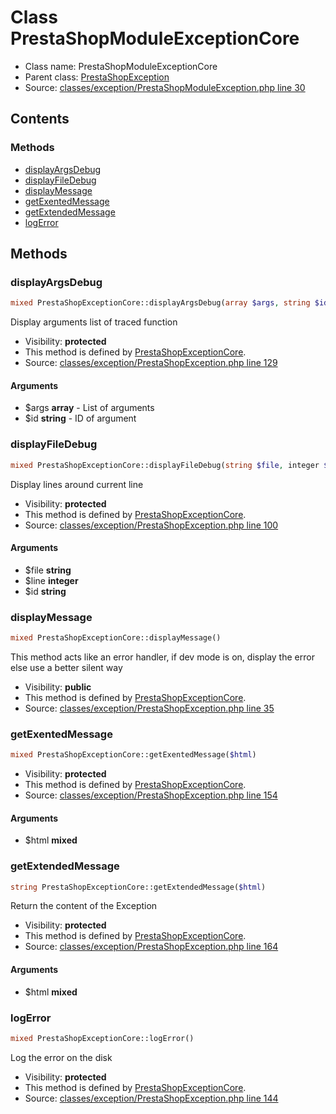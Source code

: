 Class PrestaShopModuleExceptionCore
=====================





* Class name: PrestaShopModuleExceptionCore
* Parent class: [PrestaShopException](class.PrestaShopExceptionCore.md)
* Source: [classes/exception/PrestaShopModuleException.php line 30](https://github.com/PrestaShop/PrestaShop/blob/1.6.0.3/classes/exception/PrestaShopModuleException.php#L30)


Contents
--------



### Methods

* [displayArgsDebug](#method-displayArgsDebug)
* [displayFileDebug](#method-displayFileDebug)
* [displayMessage](#method-displayMessage)
* [getExentedMessage](#method-getExentedMessage)
* [getExtendedMessage](#method-getExtendedMessage)
* [logError](#method-logError)






Methods
-------


### <a name="method-displayArgsDebug"></a>displayArgsDebug

```php
mixed PrestaShopExceptionCore::displayArgsDebug(array $args, string $id)
```

Display arguments list of traced function



* Visibility: **protected**
* This method is defined by [PrestaShopExceptionCore](class.PrestaShopExceptionCore.md).
* Source: [classes/exception/PrestaShopException.php line 129](https://github.com/PrestaShop/PrestaShop/blob/1.6.0.3/classes/exception/PrestaShopException.php#L129)


#### Arguments
* $args **array** - List of arguments
* $id **string** - ID of argument



### <a name="method-displayFileDebug"></a>displayFileDebug

```php
mixed PrestaShopExceptionCore::displayFileDebug(string $file, integer $line, string $id)
```

Display lines around current line



* Visibility: **protected**
* This method is defined by [PrestaShopExceptionCore](class.PrestaShopExceptionCore.md).
* Source: [classes/exception/PrestaShopException.php line 100](https://github.com/PrestaShop/PrestaShop/blob/1.6.0.3/classes/exception/PrestaShopException.php#L100)


#### Arguments
* $file **string**
* $line **integer**
* $id **string**



### <a name="method-displayMessage"></a>displayMessage

```php
mixed PrestaShopExceptionCore::displayMessage()
```

This method acts like an error handler, if dev mode is on, display the error else use a better silent way



* Visibility: **public**
* This method is defined by [PrestaShopExceptionCore](class.PrestaShopExceptionCore.md).
* Source: [classes/exception/PrestaShopException.php line 35](https://github.com/PrestaShop/PrestaShop/blob/1.6.0.3/classes/exception/PrestaShopException.php#L35)




### <a name="method-getExentedMessage"></a>getExentedMessage

```php
mixed PrestaShopExceptionCore::getExentedMessage($html)
```





* Visibility: **protected**
* This method is defined by [PrestaShopExceptionCore](class.PrestaShopExceptionCore.md).
* Source: [classes/exception/PrestaShopException.php line 154](https://github.com/PrestaShop/PrestaShop/blob/1.6.0.3/classes/exception/PrestaShopException.php#L154)


#### Arguments
* $html **mixed**



### <a name="method-getExtendedMessage"></a>getExtendedMessage

```php
string PrestaShopExceptionCore::getExtendedMessage($html)
```

Return the content of the Exception



* Visibility: **protected**
* This method is defined by [PrestaShopExceptionCore](class.PrestaShopExceptionCore.md).
* Source: [classes/exception/PrestaShopException.php line 164](https://github.com/PrestaShop/PrestaShop/blob/1.6.0.3/classes/exception/PrestaShopException.php#L164)


#### Arguments
* $html **mixed**



### <a name="method-logError"></a>logError

```php
mixed PrestaShopExceptionCore::logError()
```

Log the error on the disk



* Visibility: **protected**
* This method is defined by [PrestaShopExceptionCore](class.PrestaShopExceptionCore.md).
* Source: [classes/exception/PrestaShopException.php line 144](https://github.com/PrestaShop/PrestaShop/blob/1.6.0.3/classes/exception/PrestaShopException.php#L144)



